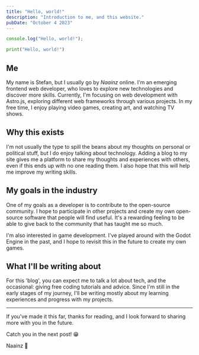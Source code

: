 ```yaml
---
title: "Hello, world!"
description: "Introduction to me, and this website."
pubDate: "October 4 2023"
---
```



```js
console.log("Hello, world!");
```
```python
print("Hello, world!")
```
## Me

My name is Stefan, but I usually go by _Naainz_ online. I'm an emerging frontend web developer, who loves to explore new technologies and discover more skills. Currently, I'm focusing on web development with Astro.js, exploring different web frameworks through various projects. In my free time, I enjoy playing video games, creating art, and watching TV shows.

## Why this exists

I'm not usually the type to spill the beans about my thoughts on personal or political stuff, but I do enjoy talking about technology. Adding a blog to my site gives me a platform to share my thoughts and experiences with others, even if this ends up with no one reading them. I also hope that this will help me improve my writing skills.

## My goals in the industry

One of my goals as a developer is to contribute to the open-source community. I hope to participate in other projects and create my own open-source software that people will find useful. It's a rewarding feeling to be able to give back to the community that has taught me so much.

I'm also interested in game development. I've played around with the Godot Engine in the past, and I hope to revisit this in the future to create my own games.

## What I'll be writing about

For this 'blog', you can expect me to talk a lot about tech, and the occasional: giving free coding tutorials and advice. Since I'm still in the early stages of my journey, I'll be writing mostly about my learning experiences and progress with my projects.

---

If you've made it this far, thanks for reading, and I look forward to sharing more with you in the future.

Catch you in the next post! 😁

Naainz 🚀
